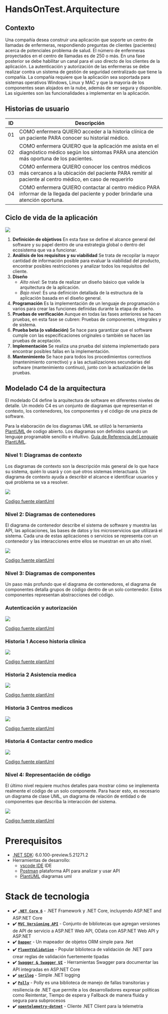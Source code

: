 # HandsOnTest.Arquitecture

## Contexto
Una compañía desea construir una aplicación que soporte un centro de llamadas de enfermeras, respondiendo 
preguntas de clientes (pacientes) acerca de potenciales problema de salud. El número de enfermeras proyectados 
en el centro de llamadas es de 250 o más. En una fase posterior se debe habilitar un canal para el uso directo de 
los clientes de la aplicación.
La autenticación y autorización de las enfermeras se debe realizar contra un sistema de gestión de seguridad 
centralizado que tiene la compañía.
La compañía requiere que la aplicación sea soportada para sistemas operativos Windows, Linux y MAC y que la 
mayoría de los componentes sean alojados en la nube, además de ser segura y disponible.
Las siguientes son las funcionalidades a implementar en la aplicación.

## Historias de usuario
|ID|Descripción
|---|---|
|01|COMO enfermera QUIERO acceder a la historia clínica de un paciente PARA conocer su historial médico.|
|02|COMO enfermera QUIERO que la aplicación me asista en el diagnóstico médico según los síntomas PARA una atención más oportuna de los pacientes.|
|03|COMO enfermera QUIERO conocer los centros médicos más cercanos a la ubicación del paciente PARA remitir al paciente al centro médico, en caso de requerirlo|
|04|COMO enfermera QUIERO contactar al centro médico PARA informar de la llegada del paciente y poder brindarle una atención oportuna.|

## Ciclo de vida de la aplicación

![](out/ciclo-vida-software/Pruebas-ciclo-software.jpg)

1. **Definición de objetivos**
En esta fase se define el alcance general del software y su papel dentro de una estrategia global o dentro del ecosistema que va a funcionar.
2. **Análisis de los requisitos y su viabilidad**
Se trata de recopilar la mayor cantidad de información posible para evaluar la viabilidad del producto, encontrar posibles restricciones y analizar todos los requisitos del cliente.
3. **Diseño**
    * *Alto nivel*: Se trata de realizar un diseño básico que valide la arquitectura de la aplicación.
    * *Bajo nivel*: Es una definición detallada de la estructura de la aplicación basada en el diseño general.
4. **Programación**
Es la implementación de un lenguaje de programación o varios para crear las funciones definidas durante la etapa de diseño.
5. **Pruebas de verificación**
Aunque en todas las fases anteriores se hacen pruebas, en esta fase se cubren: Pruebas de componentes, integrales y de sistema.
6. **Prueba beta (o validación)** 
Se hace para garantizar que el software cumple con las especificaciones originales o también se hacen las pruebas de aceptación.
7. **Implementación**
Se realiza una prueba del sistema implementado para encontrar posibles fallas en la implementación.
8. **Mantenimiento**
Se hace para todos los procedimientos correctivos (mantenimiento correctivo) y a las actualizaciones secundarias del software (mantenimiento continuo), junto con la actualización de las pruebas.

## Modelado C4 de la arquitectura
El modelado C4 define la arquitectura de software en diferentes niveles de detalle. Un modelo C4 es un conjunto de diagramas que representan el contexto, los contenedores, los componentes y el código de una pieza de software.

Para la elaboración de los diagramas UML se utilizó la herramienta [PlantUML](https://plantuml.com/es/) de codigo abierto. Los diagramas son definidos usando un lenguaje programable sencillo e intuitivo. [Guía de Referencia del Lenguaje PlantUML](https://plantuml.com/es/guide).

### Nivel 1: Diagramas de contexto
Los diagramas de contexto son la descripción más general de lo que hace su sistema, quién lo usará y con qué otros sistemas interactuará. Un diagrama de contexto ayuda a describir el alcance e identificar usuarios y qué problema se va a resolver.

![](out/diagrama-1-contexto/diagrama-1-contexto.png)

[Codigo fuente plantUml](diagrama-1-contexto.puml)

### Nivel 2: Diagramas de contenedores
El diagrama de contenedor describe el sistema de software y muestra las API, las aplicaciones, las bases de datos y los microservicios que utilizará el sistema. Cada una de estas aplicaciones o servicios se representa con un contenedor y las interacciones entre ellos se muestran en un alto nivel.

![](out/diagrama-2-contenedor/diagrama-2-contenedor.png)

[Codigo fuente plantUml](diagrama-2-contenedor.puml)

### Nivel 3: Diagramas de componentes
Un paso más profundo que el diagrama de contenedores, el diagrama de componentes detalla grupos de código dentro de un solo contenedor. Estos componentes representan abstracciones del código.

### Autenticación y autorización
![](out/diagrama-3-componentes-autenticacion/diagrama-3-componentes-autenticacion.png)

[Codigo fuente plantUml](diagrama-3-componentes-autenticacion.puml)

### Historia 1 Acceso historia clinica
![](out/diagrama-3-componentes-historia01/diagrama-3-componentes-historia01.png)

[Codigo fuente plantUml](diagrama-3-componentes-historia01.puml)

### Historia 2 Asistencia medica
![](out/diagrama-3-componentes-historia02/diagrama-3-componentes-historia02.png)

[Codigo fuente plantUml](diagrama-3-componentes-historia02.puml)

### Historia 3 Centros medicos
![](out/diagrama-3-componentes-historia03/diagrama-3-componentes-historia03.png)

[Codigo fuente plantUml](diagrama-3-componentes-historia03.puml)

### Historia 4 Contactar centro medico
![](out/diagrama-3-componentes-historia04/diagrama-3-componentes-historia04.png)

[Codigo fuente plantUml](diagrama-3-componentes-historia04.puml)

### Nivel 4: Representación de código
El último nivel requiere muchos detalles para mostrar cómo se implementa realmente el código de un solo componente. Para hacer esto, es necesario un diagrama de clase UML, un diagrama de relación de entidad o de componentes que describa la interacción del sistema.

![](out/diagrama-4-codigo-domaindrivendesign/diagrama-4-codigo.png)

[Codigo fuente plantUml](diagrama-4-codigo-domaindrivendesign.puml)


# Prerequisitos
- [.NET SDK](https://dotnet.microsoft.com/download/dotnet/6.0): 6.0.100-preview.5.21271.2
- Herramientas de desarrollo:
  - [vscode IDE](https://code.visualstudio.com/) IDE
  - [Postman](https://www.postman.com/) plataforma API para analizar y usar API
  - [PlantUML](https://plantuml.com/es/) diagramas uml

# Stack de tecnologia
- ✔️ **[`.NET Core 6`](https://dotnet.microsoft.com/download)** - .NET Framework y .NET Core, incluyendo ASP.NET and ASP.NET Core
- ✔️ **[`MVC Versioning API`](https://github.com/microsoft/aspnet-api-versioning)** - Conjunto de bibliotecas que agregan versiones de API de servicio a ASP.NET Web API, OData con ASP.NET Web API y ASP.NET
- ✔️ **[`Dapper`](https://github.com/DapperLib/Dapper)** - Un mapeador de objetos ORM simple para .Net
- ✔️ **[`FluentValidation`](https://github.com/FluentValidation/FluentValidation)** - Popular biblioteca de validación de .NET para crear reglas de validación fuertemente tipadas
- ✔️ **[`Swagger & Swagger UI`](https://github.com/domaindrivendev/Swashbuckle.AspNetCore)** - Herramientas Swagger para documentar las API integradas en ASP.NET Core
- ✔️ **[`serilog`](https://github.com/serilog/serilog)** - Simple .NET logging
- ✔️ **[`Polly`](https://github.com/App-vNext/Polly)** - Polly es una biblioteca de manejo de fallas transitorias y resiliencia de .NET que permite a los desarrolladores expresar políticas como Reintentar,  Tiempo de espera  y Fallback de manera fluida y segura para subprocesos
- ✔️ **[`opentelemetry-dotnet`](https://github.com/open-telemetry/opentelemetry-dotnet)** - Cliente .NET Client para la telemetria



